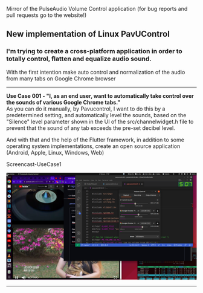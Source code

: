 Mirror of the PulseAudio Volume Control application (for bug reports and pull requests go to the website!)

## New implementation of Linux PavUControl

### I'm trying to create a cross-platform application in order to totally control, flatten and equalize audio sound.

With the first intention make auto control and normalization of the audio from many tabs on Google Chrome browser  

---

**Use Case 001 - "I, as an end user, want to automatically take control over the sounds of various Google Chrome tabs."**  
As you can do it manually, by Pavucontrol, I want to do this by a predetermined setting, and automatically level the sounds, based on the "Silence" level parameter shown in the UI of the src/channelwidget.h file to prevent that the sound of any tab exceeds the pre-set decibel level.

And with that and the help of the Flutter framework, in addition to some operating system implementations, create an open source application (Android, Apple, Linux, Windows, Web)

Screencast-UseCase1

[![](https://raw.githubusercontent.com/higorvaz/pavucontrol-dev/c86807f5c6ce208b138d874ac751a290a84c57b9/Screenshot%20from%202022-06-21%2017-07-08.png)](https://github.com/higorvaz/pavucontrol-dev/blob/master/screencast-instauto-bar_00001.webm?raw=true)

---
